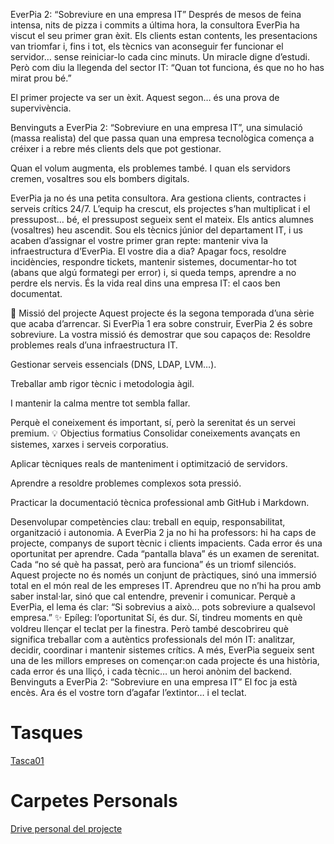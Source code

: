 EverPia 2: “Sobreviure en una empresa IT”
Després de mesos de feina intensa, nits de pizza i commits a última hora, la consultora EverPia ha viscut el seu primer gran èxit. Els clients estan contents, les presentacions van triomfar i, fins i tot, els tècnics van aconseguir fer funcionar el servidor… sense reiniciar-lo cada cinc minuts.
 Un miracle digne d’estudi.
Però com diu la llegenda del sector IT:
“Quan tot funciona, és que no ho has mirat prou bé.”

El primer projecte va ser un èxit.
 Aquest segon… és una prova de supervivència.

Benvinguts a EverPia 2: “Sobreviure en una empresa IT”, una simulació (massa realista) del que passa quan una empresa tecnològica comença a créixer i a rebre més clients dels que pot gestionar.

 Quan el volum augmenta, els problemes també.
 I quan els servidors cremen, vosaltres sou els bombers digitals.

EverPia ja no és una petita consultora. Ara gestiona clients, contractes i serveis crítics 24/7.
L’equip ha crescut, els projectes s’han multiplicat i el pressupost… bé, el pressupost segueix sent el mateix.
Els antics alumnes (vosaltres) heu ascendit. Sou els tècnics júnior del departament IT, i us acaben d’assignar el vostre primer gran repte: mantenir viva la infraestructura d’EverPia.
El vostre dia a dia?
Apagar focs, resoldre incidències, respondre tickets, mantenir sistemes, documentar-ho tot (abans que algú formategi per error) i, si queda temps, aprendre a no perdre els nervis.
És la vida real dins una empresa IT:  el caos ben documentat.

🎯 Missió del projecte
Aquest projecte és la segona temporada d’una sèrie que acaba d’arrencar.
 Si EverPia 1 era sobre construir, EverPia 2 és sobre sobreviure.
La vostra missió és demostrar que sou capaços de:
Resoldre problemes reals d’una infraestructura IT.


Gestionar serveis essencials (DNS, LDAP, LVM…).


Treballar amb rigor tècnic i metodologia àgil.


I mantenir la calma mentre tot sembla fallar.


Perquè el coneixement és important, sí, però la serenitat és un servei premium.
💡 Objectius formatius
Consolidar coneixements avançats en sistemes, xarxes i serveis corporatius.


Aplicar tècniques reals de manteniment i optimització de servidors.


Aprendre a resoldre problemes complexos sota pressió.


Practicar la documentació tècnica professional amb GitHub i Markdown.


Desenvolupar competències clau: treball en equip, responsabilitat, organització i autonomia.
A EverPia 2 ja no hi ha professors: hi ha caps de projecte, companys de suport tècnic i clients impacients.
 Cada error és una oportunitat per aprendre.
 Cada “pantalla blava” és un examen de serenitat.
 Cada “no sé què ha passat, però ara funciona” és un triomf silenciós.
Aquest projecte no és només un conjunt de pràctiques, sinó una immersió total en el món real de les empreses IT.
 Aprendreu que no n’hi ha prou amb saber instal·lar, sinó que cal entendre, prevenir i comunicar.
Perquè a EverPia, el lema és clar:
“Si sobrevius a això... pots sobreviure a qualsevol empresa.”
✨ Epíleg: l’oportunitat
Sí, és dur.
 Sí, tindreu moments en què voldreu llençar el teclat per la finestra.
Però també descobrireu què significa treballar com a autèntics professionals del món IT: analitzar, decidir, coordinar i mantenir sistemes crítics.
A més, EverPia segueix sent una de les millors empreses on començar:on cada projecte és una història,
 cada error és una lliçó, i cada tècnic… un heroi anònim del backend.
Benvinguts a EverPia 2: “Sobreviure en una empresa IT” El foc ja està encès. Ara és el vostre torn d’agafar l’extintor… i el teclat.


# Tasques

[Tasca01](Tasca01/README.md)

# Carpetes Personals

[Drive personal del projecte](https://drive.google.com/drive/folders/1-460mOjZEd4gmObh-AyApSnUZJARfQWx?usp=sharing)
